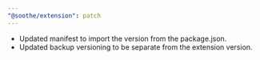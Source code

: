 ```yaml
---
"@soothe/extension": patch
---
```


* Updated manifest to import the version from the package.json.
* Updated backup versioning to be separate from the extension version.
